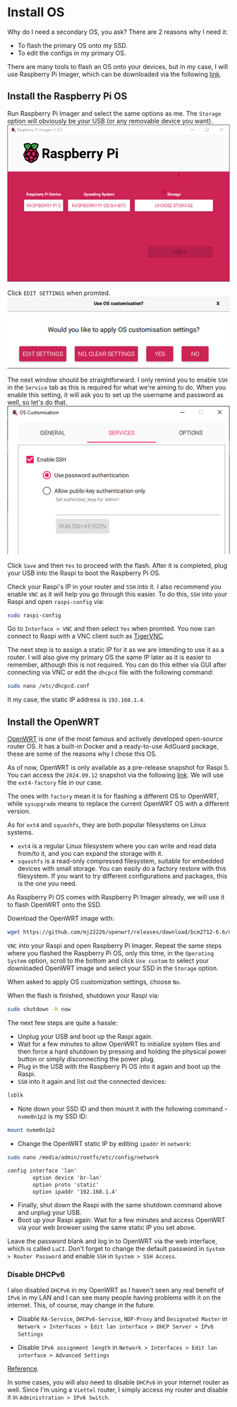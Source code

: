 # Install OS

Why do I need a secondary OS, you ask? There are 2 reasons why I need it:
- To flash the primary OS onto my SSD.
- To edit the configs in my primary OS.

There are many tools to flash an OS onto your devices, but in my case, I will use Raspberry Pi Imager, which can be downloaded via the following [link](https://www.raspberrypi.com/software/).

## Install the Raspberry Pi OS

Run Raspberry Pi Imager and select the same options as me. The `Storage` option will obviously be your USB (or any removable device you want).
![Raspberry Pi Imager options](./assets/install-os/1.png)

Click `EDIT SETTINGS` when promted.
![Raspberry Pi Imager - edit setting](./assets/install-os/2.png)

The next window should be straightforward. I only remind you to enable `SSH` in the `Service` tab as this is required for what we're aiming to do. When you enable this setting, it will ask you to set up the username and password as well, so let's do that.
![Raspberry Pi Imager - enable SSH](./assets/install-os/3.png)

Click `Save` and then `Yes` to proceed with the flash. After it is completed, plug your USB into the Raspi to boot the Raspberry Pi OS.

Check your Raspi's IP in your router and `SSH` into it. I also recommend you enable `VNC` as it will help you go through this easier. To do this, `SSH` into your Raspi and open `raspi-config` via:
```sh
sudo raspi-config
```
Go to `Interface > VNC` and then select `Yes` when promted. You now can connect to Raspi with a VNC client such as [TigerVNC](https://github.com/TigerVNC/tigervnc/releases).

The next step is to assign a static IP for it as we are intending to use it as a router. I will also give my primary OS the same IP later as it is easier to remember, although this is not required. You can do this either via GUI after connecting via VNC or edit the `dhcpcd` file with the following command:
```sh
sudo nano /etc/dhcpcd.conf
```
It my case, the static IP address is `192.168.1.4`.

## Install the OpenWRT

[OpenWRT](https://openwrt.org/) is one of the most famous and actively developed open-source router OS. It has a built-in Docker and a ready-to-use AdGuard package, these are some of the reasons why I chose this OS.

As of now, OpenWRT is only available as a pre-release snapshot for Raspi 5. You can access the `2024.09.12` snapshot via the following [link](https://github.com/mj22226/openwrt/releases/tag/bcm2712-6.6). We will use the `ext4-factory` file in our case.

The ones with `factory` mean it is for flashing a different OS to OpenWRT, while `sysupgrade` means to replace the current OpenWRT OS with a different version.

As for `ext4` and `squashfs`, they are both popular filesystems on Linux systems.
- `ext4` is a regular Linux filesystem where you can write and read data from/to it, and you can expand the storage with it.
- `squashfs` is a read-only compressed filesystem, suitable for embedded devices with small storage. You can easily do a factory restore with this filesystem. If you want to try different configurations and packages, this is the one you need.

As Raspberry Pi OS comes with Raspberry Pi Imager already, we will use it to flash OpenWRT onto the SSD.

Download the OpenWRT image with:
```sh
wget https://github.com/mj22226/openwrt/releases/download/bcm2712-6.6/openwrt-bcm27xx-bcm2712-rpi-5-ext4-factory.img.gz
```
`VNC` into your Raspi and open Raspberry Pi Imager. Repeat the same steps where you flashed the Raspberry Pi OS, only this time, in the `Operating System` option, scroll to the bottom and click `Use custom` to select your downloaded OpenWRT image and select your SSD in the `Storage` option.

When asked to apply OS customization settings, choose `No`.

When the flash is finished, shutdown your Raspi via:
```sh
sudo shutdown -h now
```

The next few steps are quite a hassle:
- Unplug your USB and boot up the Raspi again.
- Wait for a few minutes to allow OpenWRT to initialize system files and then force a hard shutdown by pressing and holding the physical power button or simply disconnecting the power plug.
- Plug in the USB with the Raspberry Pi OS into it again and boot up the Raspi.
- `SSH` into it again and list out the connected devices:
```sh
lsblk
```
- Note down your SSD ID and then mount it with the following command - `nvme0n1p2` is my SSD ID:
```sh
mount nvme0n1p2
```
- Change the OpenWRT static IP by editing `ipaddr` in `network`:
```sh
sudo nano /media/admin/rootfs/etc/config/network
```
```ssh-config
config interface 'lan'
        option device 'br-lan'
        option proto 'static'
        option ipaddr '192.168.1.4'
```

- Finally, shut down the Raspi with the same shutdown command above and unplug your USB.
- Boot up your Raspi again. Wait for a few minutes and access OpenWRT via your web browser using the same static IP you set above.

Leave the password blank and log in to OpenWRT via the web interface, which is called `LuCI`. Don't forget to change the default password in `System > Router Password` and enable `SSH` in `System > SSH Access`.

### Disable DHCPv6

I also disabled `DHCPv6` in my OpenWRT as I haven't seen any real benefit of `IPv6` in my LAN and I can see many people having problems with it on the internet. This, of course, may change in the future.
- Disable `RA-Service`, `DHCPv6-Service`, `NDP-Proxy` and `Designated Master` in `Network > Interfaces > Edit lan interface > DHCP Server > IPv6 Settings`

- Disable `IPv6 assignment length` in `Network > Interfaces > Edit lan interface > Advanced Settings`

[Reference](https://forum.openwrt.org/t/disable-ipv6-in-openwrt-lan-and-wan/199365/5).

In some cases, you will also need to disable `DHCPv6` in your internet router as well. Since I'm using a `Viettel` router, I simply access my router and disable it in `Administration > IPv6 Switch`.